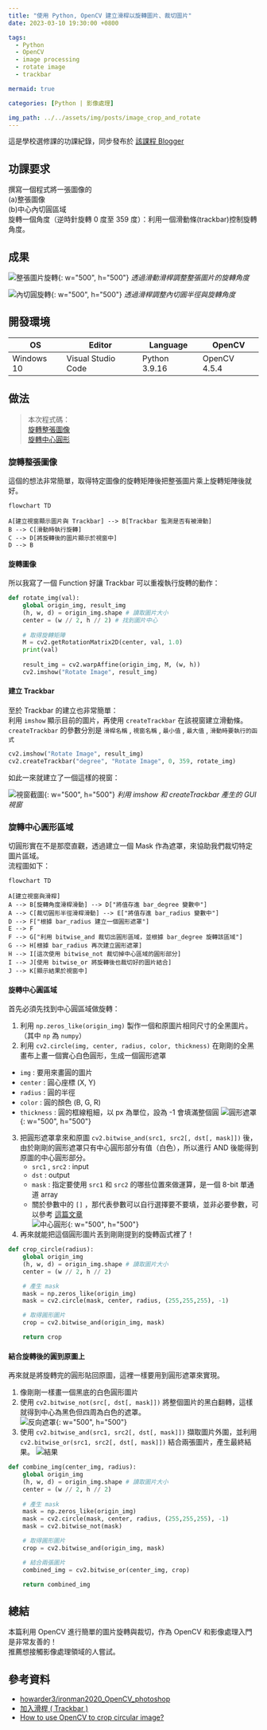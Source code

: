 ```yaml
---
title: "使用 Python, OpenCV 建立滑桿以旋轉圖片、裁切圖片"
date: 2023-03-10 19:30:00 +0800

tags: 
  - Python
  - OpenCV
  - image processing
  - rotate image
  - trackbar

mermaid: true

categories: [Python | 影像處理]

img_path: ../../assets/img/posts/image_crop_and_rotate
---
```


這是學校選修課的功課紀錄，同步發布於 [該課程 Blogger](https://yzucs362hw.blogspot.com/2023/03/s1091444-1.html) <br>

## 功課要求
撰寫一個程式將一張圖像的 <br>
(a)整張圖像 <br>
(b)中心內切圓區域 <br>
旋轉一個角度（逆時針旋轉 0 度至 359 度）：利用一個滑動條(trackbar)控制旋轉角度。

## 成果
![整張圖片旋轉](https://github.com/titaliu1224/Image-Processing/blob/main/assignment1/rotate.gif?raw=true){: w="500", h="500"}
_透過滑動滑桿調整整張圖片的旋轉角度_

![內切圓旋轉](https://github.com/titaliu1224/Image-Processing/blob/main/assignment1/crop-and-rotate.gif?raw=true){: w="500", h="500"}
_透過滑桿調整內切圓半徑與旋轉角度_

## 開發環境

| OS         | Editor             | Language      | OpenCV       |
|------------|--------------------|---------------|--------------|
| Windows 10 | Visual Studio Code | Python 3.9.16 | OpenCV 4.5.4 |

## 做法

> 本次程式碼： <br>
> [旋轉整張圖像](https://github.com/titaliu1224/Image-Processing/blob/main/assignment1/rotate.ipynb) <br>
> [旋轉中心圓形](https://github.com/titaliu1224/Image-Processing/blob/main/assignment1/crop-and-rotate.ipynb)

### 旋轉整張圖像

這個的想法非常簡單，取得特定圖像的旋轉矩陣後把整張圖片乘上旋轉矩陣後就好。

```mermaid
flowchart TD

A[建立視窗顯示圖片與 Trackbar] --> B[Trackbar 監測是否有被滑動]
B --> C[滑動時執行旋轉]
C --> D[將旋轉後的圖片顯示於視窗中]
D --> B
```

#### 旋轉圖像

所以我寫了一個 Function 好讓 Trackbar 可以重複執行旋轉的動作：
```py
def rotate_img(val):
    global origin_img, result_img
    (h, w, d) = origin_img.shape # 讀取圖片大小
    center = (w // 2, h // 2) # 找到圖片中心
    
    # 取得旋轉矩陣
    M = cv2.getRotationMatrix2D(center, val, 1.0)
    print(val)
    
    result_img = cv2.warpAffine(origin_img, M, (w, h))
    cv2.imshow("Rotate Image", result_img)
```

#### 建立 Trackbar

至於 Trackbar 的建立也非常簡單： <br>
利用 `imshow` 顯示目前的圖片，再使用 `createTrackbar` 在該視窗建立滑動條。 <br>
`createTrackbar` 的參數分別是 `滑桿名稱` , `視窗名稱` , `最小值` , `最大值` , `滑動時要執行的函式`

```py
cv2.imshow("Rotate Image", result_img)
cv2.createTrackbar("degree", "Rotate Image", 0, 359, rotate_img)
```

如此一來就建立了一個這樣的視窗：

![視窗截圖](https://github.com/titaliu1224/Image-Processing/blob/main/assignment1/window.png?raw=true){: w="500", h="500"}
_利用 imshow 和 createTrackbar 產生的 GUI 視窗_

### 旋轉中心圓形區域

切圓形實在不是那麼直觀，透過建立一個 Mask 作為遮罩，來協助我們裁切特定圖片區域。 <br>
流程圖如下：

```mermaid
flowchart TD

A[建立視窗與滑桿]
A --> B[旋轉角度滑桿滑動] --> D["將值存進 bar_degree 變數中"]
A --> C[裁切圓形半徑滑桿滑動] --> E["將值存進 bar_radius 變數中"]
D --> F["根據 bar_radius 建立一個圓形遮罩"]
E --> F
F --> G["利用 bitwise_and 裁切出圓形區域，並根據 bar_degree 旋轉該區域"]
G --> H[根據 bar_radius 再次建立圓形遮罩]
H --> I[這次使用 bitwise_not 裁切掉中心區域的圓形部分]
I --> J[使用 bitwise_or 將旋轉後也裁切好的圖片結合]
J --> K[顯示結果於視窗中]
```

#### 旋轉中心圓區域

首先必須先找到中心圓區域做旋轉： <br>
1. 利用 `np.zeros_like(origin_img)` 製作一個和原圖片相同尺寸的全黑圖片。（其中 `np` 為 `numpy`） <br>
2. 利用 `cv2.circle(img, center, radius, color, thickness)` 在剛剛的全黑畫布上畫一個實心白色圓形，生成一個圓形遮罩
  - `img` : 要用來畫圓的圖片
  - `center` : 圓心座標 (X, Y)
  - `radius` : 圓的半徑
  - `color` : 圓的顏色 (B, G, R)
  - `thickness` : 圓的框線粗細，以 px 為單位，設為 -1 會填滿整個圓
![圓形遮罩](mask1.webp){: w="500", h="500"}
3. 把圓形遮罩拿來和原圖 `cv2.bitwise_and(src1, src2[, dst[, mask]])` 後，由於剛剛的圓形遮罩只有中心圓形部分有值（白色），所以進行 AND 後能得到原圖的中心圓形部分。
   - `src1` , `src2` : input
   - `dst` : output
   - `mask` : 指定要使用 `src1` 和 `src2` 的哪些位置來做運算，是一個 8-bit 單通道 array
   - 關於參數中的 `[]` ，那代表參數可以自行選擇要不要填，並非必要參數，可以參考 [這篇文章](https://blog.csdn.net/Dontla/article/details/101722486)  
![中心圓形](circle1.webp){: w="500", h="500"}
4. 再來就能把這個圓形圖片丟到剛剛提到的旋轉函式裡了！

```py
def crop_circle(radius):
    global origin_img
    (h, w, d) = origin_img.shape # 讀取圖片大小
    center = (w // 2, h // 2)

    # 產生 mask
    mask = np.zeros_like(origin_img)
    mask = cv2.circle(mask, center, radius, (255,255,255), -1)

    # 取得圓形圖片
    crop = cv2.bitwise_and(origin_img, mask)

    return crop
```

#### 結合旋轉後的圓到原圖上

再來就是將旋轉完的圓形貼回原圖，這裡一樣要用到圓形遮罩來實現。
1. 像剛剛一樣畫一個黑底的白色圓形圖片
2. 使用 `cv2.bitwise_not(src[, dst[, mask]])` 將整個圖片的黑白翻轉，這樣就得到中心為黑色但四周為白色的遮罩。<br>
  ![反向遮罩](mask2.webp){: w="500", h="500"}
3. 使用 `cv2.bitwise_and(src1, src2[, dst[, mask]])` 擷取圖片外圍，並利用 `cv2.bitwise_or(src1, src2[, dst[, mask]])` 結合兩張圖片，產生最終結果。
  ![結果](result.webp)

```py
def combine_img(center_img, radius):
    global origin_img
    (h, w, d) = origin_img.shape # 讀取圖片大小
    center = (w // 2, h // 2)
    
    # 產生 mask
    mask = np.zeros_like(origin_img)
    mask = cv2.circle(mask, center, radius, (255,255,255), -1)
    mask = cv2.bitwise_not(mask)

    # 取得圓形圖片 
    crop = cv2.bitwise_and(origin_img, mask)

    # 結合兩張圖片
    combined_img = cv2.bitwise_or(center_img, crop)

    return combined_img
```

## 總結

本篇利用 OpenCV 進行簡單的圖片旋轉與裁切，作為 OpenCV 和影像處理入門是非常友善的！ <br>
推薦想接觸影像處理領域的人嘗試。

## 參考資料
- [howarder3/ironman2020_OpenCV_photoshop](https://reurl.cc/9VvDOj)
- [加入滑桿 ( Trackbar )](https://steam.oxxostudio.tw/category/python/ai/opencv-trackbar.html)
- [How to use OpenCV to crop circular image?](https://stackoverflow.com/questions/61516526/how-to-use-opencv-to-crop-circular-image)

